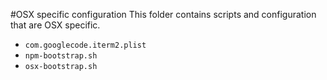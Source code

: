 #OSX specific configuration
This folder contains scripts and configuration that are OSX specific.

* `com.googlecode.iterm2.plist` 
* `npm-bootstrap.sh` 
* `osx-bootstrap.sh` 
